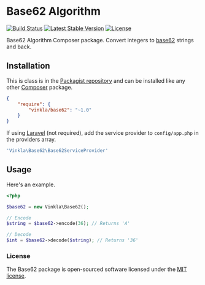 Base62 Algorithm
================
[![Build Status](https://img.shields.io/travis/vinkla/base62/master.svg?style=flat)](https://travis-ci.org/vinkla/base62)
[![Latest Stable Version](http://img.shields.io/packagist/v/vinkla/base62.svg?style=flat)](https://packagist.org/packages/vinkla/base62)
[![License](https://img.shields.io/packagist/l/vinkla/base62.svg?style=flat)](https://packagist.org/packages/vinkla/base62)

Base62 Algorithm Composer package. Convert integers to [base62](http://en.wikipedia.org/wiki/62) strings and back.


Installation
------------
This is class is in the [Packagist repository](https://packagist.org/packages/vinkla/base62) and can be installed like any other [Composer](https://getcomposer.org/) package.

```json
{
	"require": {
		"vinkla/base62": "~1.0"
	}
}
```

If using [Laravel](http://laravel.com) (not required), add the service provider to ```config/app.php``` in the providers array.

```php
'Vinkla\Base62\Base62ServiceProvider'
```

Usage
-----
Here's an example.
```php
<?php

$base62 = new Vinkla\Base62();

// Encode
$string = $base62->encode(36); // Returns 'A'

// Decode
$int = $base62->decode($string); // Returns '36'
```

### License

The Base62 package is open-sourced software licensed under the [MIT license](http://opensource.org/licenses/MIT).
